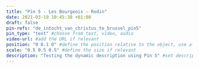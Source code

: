 ```yaml
---
title: "Pin 5 - Les Bourgeois - Rodin"
date: 2021-03-19 10:45:38 +01:00
draft: false
pin-refs: "de_intocht_van_christus_te_brussel_pin5"
pin_type: "text" #choose from text, video, audio
video-url: #add the URL if relevant
position: "0 0.1 0" #define the position relative to the object, use aframe inspector to set correctly
scale: "0.5 0.5 0.5" #define the size if relevant
description: "Testing the dynamic description using Pin 5" #set description if relevant
---
```

